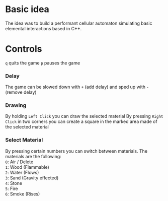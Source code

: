 # Basic idea
The idea was to build a performant cellular automaton simulating basic elemental interactions based in C++.

# Controls
`q` quits the game
`p` pauses the game
### Delay
The game can be slowed down with `+` (add delay) and sped up with `-` (remove delay)

### Drawing
By holding `Left Click` you can draw the selected material
By pressing `Right Click` in two corners you can create a square in the marked area made of the selected material

### Select Material
By pressing certain numbers you can switch between materials. The materials are the following: <br/>
`0`: Air / Delete <br/>
`1`: Wood (Flammable) <br/>
`2`: Water (Flows) <br/>
`3`: Sand (Gravity effected) <br/>
`4`: Stone <br/>
`5`: Fire <br/>
`6`: Smoke (Rises) <br/>
